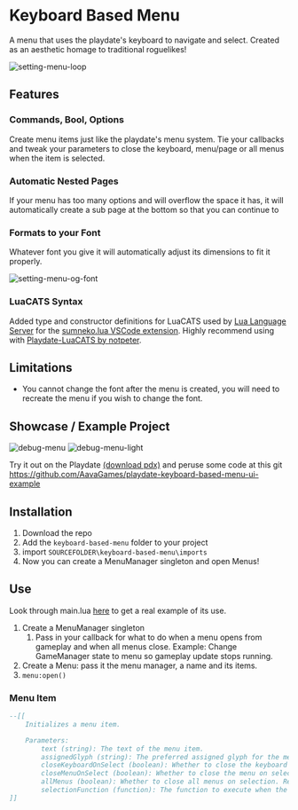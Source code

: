 # Keyboard Based Menu

A menu that uses the playdate's keyboard to navigate and select. Created as an aesthetic homage to traditional roguelikes!

![setting-menu-loop](https://github.com/AavaGames/playdate-keyboard-based-menu-ui/assets/49950668/2ecdcd2c-3eea-4d78-a73c-1eaae619f35c)

## Features

### Commands, Bool, Options
Create menu items just like the playdate's menu system. Tie your callbacks and tweak your parameters to close the keyboard, menu/page or all menus when the item is selected.

### Automatic Nested Pages
If your menu has too many options and will overflow the space it has, it will automatically create a sub page at the bottom so that you can continue to 

### Formats to your Font
Whatever font you give it will automatically adjust its dimensions to fit it properly.

![setting-menu-og-font](https://github.com/AavaGames/playdate-keyboard-based-menu-ui/assets/49950668/0995b2b1-4018-446c-a13a-d75251c4f10a)

### LuaCATS Syntax
Added type and constructor definitions for LuaCATS used by [Lua Language Server](https://github.com/LuaLS/lua-language-server) for the [sumneko.lua VSCode extension](https://marketplace.visualstudio.com/items?itemName=sumneko.lua). Highly recommend using with [Playdate-LuaCATS by notpeter](https://github.com/notpeter/playdate-luacats/).

## Limitations
- You cannot change the font after the menu is created, you will need to recreate the menu if you wish to change the font.

## Showcase / Example Project

![debug-menu](https://github.com/AavaGames/playdate-keyboard-based-menu-ui/assets/49950668/01bc380b-6a37-4a0b-8836-54416967aa00)
![debug-menu-light](https://github.com/AavaGames/playdate-keyboard-based-menu-ui/assets/49950668/990b7e48-c494-4905-9ceb-e5b605736583)

Try it out on the Playdate [(download pdx)](https://github.com/AavaGames/playdate-keyboard-based-menu-ui-example/releases/tag/1.0) and peruse some code at this git 
https://github.com/AavaGames/playdate-keyboard-based-menu-ui-example

## Installation

1. Download the repo
2. Add the `keyboard-based-menu` folder to your project
3. import `SOURCEFOLDER\keyboard-based-menu\imports`
4. Now you can create a MenuManager singleton and open Menus!

## Use
Look through main.lua [here](https://github.com/AavaGames/playdate-keyboard-based-menu-ui-example) to get a real example of its use.

1. Create a MenuManager singleton
	1. Pass in your callback for what to do when a menu opens from gameplay and when all menus close. Example: Change GameManager state to menu so gameplay update stops running.
2. Create a Menu: pass it the menu manager, a name and its items.
3. `menu:open()`

### Menu Item
```lua
--[[
    Initializes a menu item.

    Parameters:
        text (string): The text of the menu item.
        assignedGlyph (string): The preferred assigned glyph for the menu item. Nil assigns the next in the keyboard sequence. First come, first serve. To skip use nil or empty string ""
        closeKeyboardOnSelect (boolean): Whether to close the keyboard on selection.
        closeMenuOnSelect (boolean): Whether to close the menu on selection.
        allMenus (boolean): Whether to close all menus on selection. Requires closeMenuOnSelect.
        selectionFunction (function): The function to execute when the menu item is selected.
]]
```
